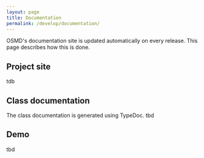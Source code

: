 ```yaml
---
layout: page
title: Documentation
permalink: /develop/documentation/
---
```


OSMD's documentation site is updated automatically on every release. This page describes how this is done.

## Project site
tdb

## Class documentation
The class documentation is generated using TypeDoc. tbd

## Demo
tbd 
